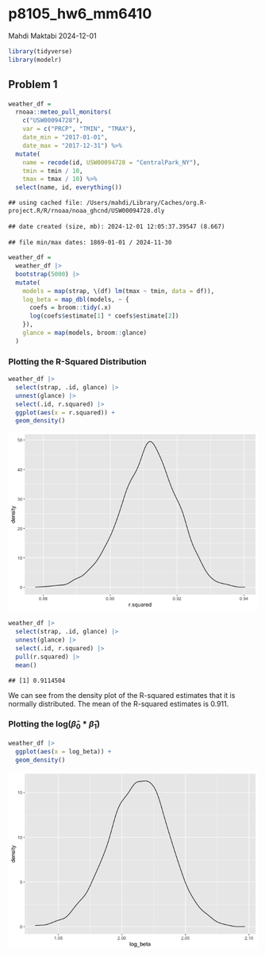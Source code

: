 p8105_hw6_mm6410
================
Mahdi Maktabi
2024-12-01

``` r
library(tidyverse)
library(modelr)
```

## Problem 1

``` r
weather_df = 
  rnoaa::meteo_pull_monitors(
    c("USW00094728"),
    var = c("PRCP", "TMIN", "TMAX"), 
    date_min = "2017-01-01",
    date_max = "2017-12-31") %>%
  mutate(
    name = recode(id, USW00094728 = "CentralPark_NY"),
    tmin = tmin / 10,
    tmax = tmax / 10) %>%
  select(name, id, everything())
```

    ## using cached file: /Users/mahdi/Library/Caches/org.R-project.R/R/rnoaa/noaa_ghcnd/USW00094728.dly

    ## date created (size, mb): 2024-12-01 12:05:37.39547 (8.667)

    ## file min/max dates: 1869-01-01 / 2024-11-30

``` r
weather_df =
  weather_df |>
  bootstrap(5000) |> 
  mutate(
    models = map(strap, \(df) lm(tmax ~ tmin, data = df)),
    log_beta = map_dbl(models, ~ {
      coefs = broom::tidy(.x)
      log(coefs$estimate[1] * coefs$estimate[2])
    }),
    glance = map(models, broom::glance)
  )
```

### Plotting the R-Squared Distribution

``` r
weather_df |> 
  select(strap, .id, glance) |> 
  unnest(glance) |> 
  select(.id, r.squared) |> 
  ggplot(aes(x = r.squared)) +
  geom_density()
```

![](p8105_hw6_mm6410_files/figure-gfm/unnamed-chunk-4-1.png)<!-- -->

``` r
weather_df |> 
  select(strap, .id, glance) |> 
  unnest(glance) |> 
  select(.id, r.squared) |> 
  pull(r.squared) |> 
  mean()
```

    ## [1] 0.9114504

We can see from the density plot of the R-squared estimates that it is
normally distributed. The mean of the R-squared estimates is 0.911.

### Plotting the log($\hat{\beta}_{0}$ \* $\hat{\beta}_{1}$)

``` r
weather_df |> 
  ggplot(aes(x = log_beta)) +
  geom_density()
```

![](p8105_hw6_mm6410_files/figure-gfm/unnamed-chunk-5-1.png)<!-- -->
